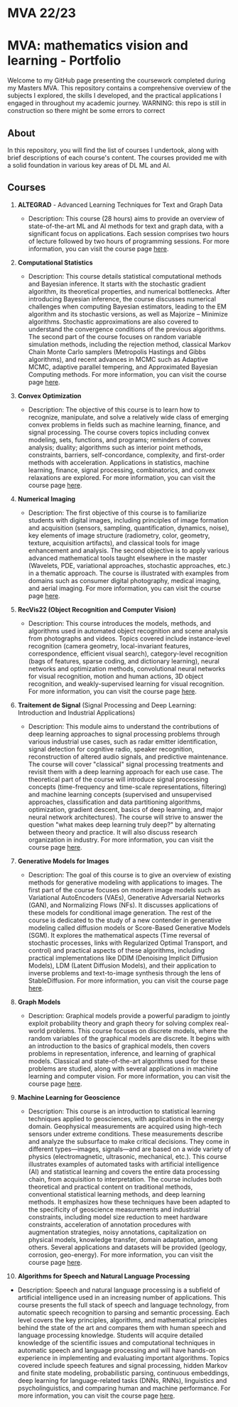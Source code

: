 # MVA 22/23


# MVA: mathematics vision and learning - Portfolio

  Welcome to my GitHub page presenting the coursework completed during my Masters MVA. This repository contains a comprehensive overview of the subjects I explored, the skills I developed, and the practical applications I engaged in throughout my academic journey.
  WARNING: this repo is still in construction so there might be some errors to correct

## About

In this repository, you will find the list of courses I undertook, along with brief descriptions of each course's content. The courses provided me with a solid foundation in various key areas of DL ML and AI.

## Courses

1. **ALTEGRAD** - Advanced Learning Techniques for Text and Graph Data
   - Description: This course (28 hours) aims to provide an overview of state-of-the-art ML and AI methods for text and graph data, with a significant focus on applications. Each session comprises two hours of lecture followed by two hours of programming sessions. For more information, you can visit the course page [here](https://www.master-mva.com/cours/cat-advanced-learning-for-text-and-graph-data-altegrad/).

2. **Computational Statistics**
   - Description: This course details statistical computational methods and Bayesian inference. It starts with the stochastic gradient algorithm, its theoretical properties, and numerical bottlenecks. After introducing Bayesian inference, the course discusses numerical challenges when computing Bayesian estimators, leading to the EM algorithm and its stochastic versions, as well as Majorize – Minimize algorithms. Stochastic approximations are also covered to understand the convergence conditions of the previous algorithms. The second part of the course focuses on random variable simulation methods, including the rejection method, classical Markov Chain Monte Carlo samplers (Metropolis Hastings and Gibbs algorithms), and recent advances in MCMC such as Adaptive MCMC, adaptive parallel tempering, and Approximated Bayesian Computing methods. For more information, you can visit the course page [here](https://www.master-mva.com/cours/computational-statistics/).

3. **Convex Optimization**
   - Description: The objective of this course is to learn how to recognize, manipulate, and solve a relatively wide class of emerging convex problems in fields such as machine learning, finance, and signal processing. The course covers topics including convex modeling, sets, functions, and programs; reminders of convex analysis; duality; algorithms such as interior point methods, constraints, barriers, self-concordance, complexity, and first-order methods with acceleration. Applications in statistics, machine learning, finance, signal processing, combinatorics, and convex relaxations are explored. For more information, you can visit the course page [here](https://www.master-mva.com/cours/convex-optimization-and-applications-in-machine-learning/).

4. **Numerical Imaging**
   - Description: The first objective of this course is to familiarize students with digital images, including principles of image formation and acquisition (sensors, sampling, quantification, dynamics, noise), key elements of image structure (radiometry, color, geometry, texture, acquisition artifacts), and classical tools for image enhancement and analysis. The second objective is to apply various advanced mathematical tools taught elsewhere in the master (Wavelets, PDE, variational approaches, stochastic approaches, etc.) in a thematic approach. The course is illustrated with examples from domains such as consumer digital photography, medical imaging, and aerial imaging. For more information, you can visit the course page [here](https://www.master-mva.com/cours/introduction-a-limagerie-numerique/).


5. **RecVis22 (Object Recognition and Computer Vision)**
   - Description: This course introduces the models, methods, and algorithms used in automated object recognition and scene analysis from photographs and videos. Topics covered include instance-level recognition (camera geometry, local-invariant features, correspondence, efficient visual search), category-level recognition (bags of features, sparse coding, and dictionary learning), neural networks and optimization methods, convolutional neural networks for visual recognition, motion and human actions, 3D object recognition, and weakly-supervised learning for visual recognition. For more information, you can visit the course page [here](https://www.master-mva.com/cours/object-recognition-and-computer-vision/).


6. **Traitement de Signal** (Signal Processing and Deep Learning: Introduction and Industrial Applications)
   - Description: This module aims to understand the contributions of deep learning approaches to signal processing problems through various industrial use cases, such as radar emitter identification, signal detection for cognitive radio, speaker recognition, reconstruction of altered audio signals, and predictive maintenance. The course will cover "classical" signal processing treatments and revisit them with a deep learning approach for each use case. The theoretical part of the course will introduce signal processing concepts (time-frequency and time-scale representations, filtering) and machine learning concepts (supervised and unsupervised approaches, classification and data partitioning algorithms, optimization, gradient descent, basics of deep learning, and major neural network architectures). The course will strive to answer the question "what makes deep learning truly deep?" by alternating between theory and practice. It will also discuss research organization in industry. For more information, you can visit the course page [here](https://www.master-mva.com/cours/apprentissage-profond-et-traitement-du-signal-introduction-et-applications-industrielles/).

7. **Generative Models for Images**
   - Description: The goal of this course is to give an overview of existing methods for generative modeling with applications to images. The first part of the course focuses on modern image models such as Variational AutoEncoders (VAEs), Generative Adversarial Networks (GAN), and Normalizing Flows (NFs). It discusses applications of these models for conditional image generation. The rest of the course is dedicated to the study of a new contender in generative modeling called diffusion models or Score-Based Generative Models (SGM). It explores the mathematical aspects (Time reversal of stochastic processes, links with Regularized Optimal Transport, and control) and practical aspects of these algorithms, including practical implementations like DDIM (Denoising Implicit Diffusion Models), LDM (Latent Diffusion Models), and their application to inverse problems and text-to-image synthesis through the lens of StableDiffusion. For more information, you can visit the course page [here](https://www.master-mva.com/cours/modeles-generatifs-pour-l-image/).

8. **Graph Models**
   - Description: Graphical models provide a powerful paradigm to jointly exploit probability theory and graph theory for solving complex real-world problems. This course focuses on discrete models, where the random variables of the graphical models are discrete. It begins with an introduction to the basics of graphical models, then covers problems in representation, inference, and learning of graphical models. Classical and state-of-the-art algorithms used for these problems are studied, along with several applications in machine learning and computer vision. For more information, you can visit the course page [here](https://www.master-mva.com/cours/graphical-models/).


9. **Machine Learning for Geoscience**
   - Description: This course is an introduction to statistical learning techniques applied to geosciences, with applications in the energy domain. Geophysical measurements are acquired using high-tech sensors under extreme conditions. These measurements describe and analyze the subsurface to make critical decisions. They come in different types—images, signals—and are based on a wide variety of physics (electromagnetic, ultrasonic, mechanical, etc.). This course illustrates examples of automated tasks with artificial intelligence (AI) and statistical learning and covers the entire data processing chain, from acquisition to interpretation. The course includes both theoretical and practical content on traditional methods, conventional statistical learning methods, and deep learning methods. It emphasizes how these techniques have been adapted to the specificity of geoscience measurements and industrial constraints, including model size reduction to meet hardware constraints, acceleration of annotation procedures with augmentation strategies, noisy annotations, capitalization on physical models, knowledge transfer, domain adaptation, among others. Several applications and datasets will be provided (geology, corrosion, geo-energy). For more information, you can visit the course page [here](https://www.master-mva.com/cours/introduction-a-lapprentissage-statistique-pour-les-geosciences/).

10. **Algorithms for Speech and Natural Language Processing**
   - Description: Speech and natural language processing is a subfield of artificial intelligence used in an increasing number of applications. This course presents the full stack of speech and language technology, from automatic speech recognition to parsing and semantic processing. Each level covers the key principles, algorithms, and mathematical principles behind the state of the art and compares them with human speech and language processing knowledge. Students will acquire detailed knowledge of the scientific issues and computational techniques in automatic speech and language processing and will have hands-on experience in implementing and evaluating important algorithms. Topics covered include speech features and signal processing, hidden Markov and finite state modeling, probabilistic parsing, continuous embeddings, deep learning for language-related tasks (DNNs, RNNs), linguistics and psycholinguistics, and comparing human and machine performance. For more information, you can visit the course page [here](https://www.master-mva.com/cours/algorithms-for-speech-and-natural-language-processing/).






